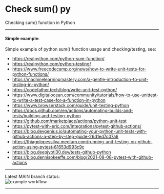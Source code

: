 # Check sum() py
Checking sum() function in Python

---

#### Simple example:
Simple example of python sum() function usage and checking/testing, see:
- https://realpython.com/python-sum-function/
- https://realpython.com/python-testing/
- https://www.freecodecamp.org/news/how-to-write-unit-tests-for-python-functions/
- https://machinelearningmastery.com/a-gentle-introduction-to-unit-testing-in-python/
- https://codefather.tech/blog/write-unit-test-python/
- https://www.digitalocean.com/community/tutorials/how-to-use-unittest-to-write-a-test-case-for-a-function-in-python
- https://www.browserstack.com/guide/unit-testing-python
- https://docs.github.com/en/actions/automating-builds-and-tests/building-and-testing-python
- https://github.com/marketplace/actions/python-unit-test
- https://pytest-with-eric.com/integrations/pytest-github-actions/
- https://blog.devgenius.io/automating-your-python-unit-tests-with-github-actions-a-step-by-step-guide-26d1ed7c07a8
- https://thiagolopessilva.medium.com/running-unit-testing-on-github-action-using-pytest-61653d993c9c
- https://blog.deepjyoti30.dev/tests-github-python
- https://blog.dennisokeeffe.com/blog/2021-08-08-pytest-with-github-actions

---

Latest MAIN branch status:<br>
![example workflow](https://github.com/alvmiller/check_sum_func_py/actions/workflows/sum-check.yml/badge.svg)

---
